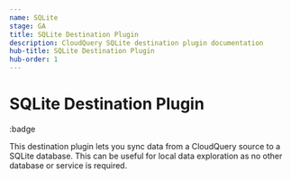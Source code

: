```yaml
---
name: SQLite
stage: GA
title: SQLite Destination Plugin
description: CloudQuery SQLite destination plugin documentation
hub-title: SQLite Destination Plugin
hub-order: 1
---
```


# SQLite Destination Plugin

:badge

This destination plugin lets you sync data from a CloudQuery source to a SQLite database. This can be useful for local data exploration as no other database or service is required.

